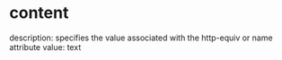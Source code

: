 # content

description: specifies the value associated with the http-equiv or name attribute
value: text